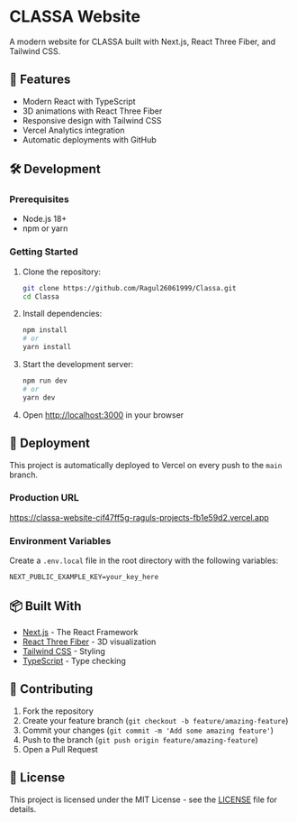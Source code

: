 # CLASSA Website

A modern website for CLASSA built with Next.js, React Three Fiber, and Tailwind CSS.

## 🚀 Features

- Modern React with TypeScript
- 3D animations with React Three Fiber
- Responsive design with Tailwind CSS
- Vercel Analytics integration
- Automatic deployments with GitHub

## 🛠️ Development

### Prerequisites

- Node.js 18+
- npm or yarn

### Getting Started

1. Clone the repository:
   ```bash
   git clone https://github.com/Ragul26061999/Classa.git
   cd Classa
   ```

2. Install dependencies:
   ```bash
   npm install
   # or
   yarn install
   ```

3. Start the development server:
   ```bash
   npm run dev
   # or
   yarn dev
   ```

4. Open [http://localhost:3000](http://localhost:3000) in your browser

## 🚀 Deployment

This project is automatically deployed to Vercel on every push to the `main` branch.

### Production URL
https://classa-website-cif47ff5g-raguls-projects-fb1e59d2.vercel.app

### Environment Variables

Create a `.env.local` file in the root directory with the following variables:

```env
NEXT_PUBLIC_EXAMPLE_KEY=your_key_here
```

## 📦 Built With

- [Next.js](https://nextjs.org/) - The React Framework
- [React Three Fiber](https://docs.pmnd.rs/react-three-fiber) - 3D visualization
- [Tailwind CSS](https://tailwindcss.com/) - Styling
- [TypeScript](https://www.typescriptlang.org/) - Type checking

## 🤝 Contributing

1. Fork the repository
2. Create your feature branch (`git checkout -b feature/amazing-feature`)
3. Commit your changes (`git commit -m 'Add some amazing feature'`)
4. Push to the branch (`git push origin feature/amazing-feature`)
5. Open a Pull Request

## 📄 License

This project is licensed under the MIT License - see the [LICENSE](LICENSE) file for details.
